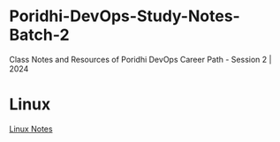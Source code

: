 # Poridhi-DevOps-Study-Notes-Batch-2

Class Notes and Resources of Poridhi DevOps Career Path - Session 2 | 2024

# Linux

[Linux Notes](https://github.com/MimAhmed/Poridhi-DevOps-Study-Notes-Batch-2/blob/main/linux-class.md)
